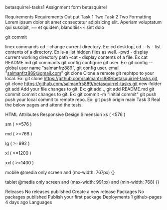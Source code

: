 betasquirrel-tasks1
Assignment form betasquirrel

Requirements
Requirements	Out put
Task 1	Two
Task 2	Two
Formatting
Lorem ipsum dolor sit amet consectetur adipisicing elit. Aperiam voluptatum qui suscipit, ~~ et quidem, blanditiis~~ sint dolo

git commit

linex commands
cd - change current directory. Ex: cd desktop, cd.. -ls - list contents of a directory. Ex ls-a list hidden files as well. -pwd - display current working directory path -cat - display contents of a file. Ex cat README.md
git commants
git config configure git user. Ex: git config --global user name "salmanfrz889", git config user. email "salmanfrz889@gmail.com"
git clone Clone a remote git rephtpo to your local. Ex: git clone https://github.com/salmanfrs889/betasquirrel-tasks.git, git clone  https://github.com/salmanfrs889/betasquirrel-tasks.git new-folder
git add Add your file changes to git. Ex: git add ., git add README.md
git commit commit changes to git. Ex: git commit -m "Initial commit"
git push push your local commit to remote repo. Ex: git push origin main
Task 3
Real the below pages and attend the tests.

HTML
Attributes
Responsive Design Simension
xs ( <576 )

sm ( >=576 )

md ( >=768 )

lg ( >=992 )

xl ( >=1200 )

xxl ( >=1400 )

mobile @media only screen and (mx-width: 767px) {}

tablet @media only screen and (max-width: 991px) and (min-width: 768) {}

Releases
No releases published
Create a new release
Packages
No packages published
Publish your first package
Deployments
1
 github-pages 4 days ago
Languages
